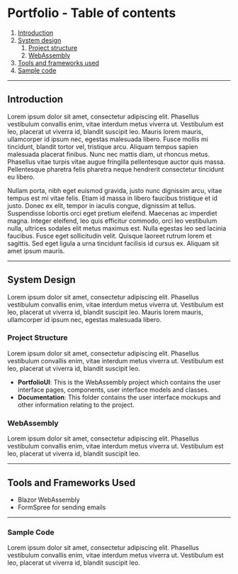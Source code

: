 # Portfolio - Table of contents
1. [Introduction](#introduction)
2. [System design](#system-design)
   1. [Project structure](#project-structure)
   2. [WebAssembly](#webassembly)
3. [Tools and frameworks used](#tools-and-frameworks-used)
5. [Sample code](#sample-code)

---

## Introduction
Lorem ipsum dolor sit amet, consectetur adipiscing elit. Phasellus vestibulum convallis enim, vitae interdum metus viverra ut. Vestibulum est leo, placerat ut viverra id, blandit suscipit leo. Mauris lorem mauris, ullamcorper id ipsum nec, egestas malesuada libero. Fusce mollis mi tincidunt, blandit tortor vel, tristique arcu. Aliquam tempus sapien malesuada placerat finibus. Nunc nec mattis diam, ut rhoncus metus. Phasellus vitae turpis vitae augue fringilla pellentesque auctor quis massa. Pellentesque pharetra felis pharetra neque hendrerit consectetur tincidunt eu libero.

Nullam porta, nibh eget euismod gravida, justo nunc dignissim arcu, vitae tempus est mi vitae felis. Etiam id massa in libero faucibus tristique et id justo. Donec ex elit, tempor in iaculis congue, dignissim at tellus. Suspendisse lobortis orci eget pretium eleifend. Maecenas ac imperdiet magna. Integer eleifend, leo quis efficitur commodo, orci leo vestibulum nulla, ultrices sodales elit metus maximus est. Nulla egestas leo sed lacinia faucibus. Fusce eget sollicitudin velit. Quisque laoreet rutrum lorem et sagittis. Sed eget ligula a urna tincidunt facilisis id cursus ex. Aliquam sit amet ipsum mauris.

---

## System Design
Lorem ipsum dolor sit amet, consectetur adipiscing elit. Phasellus vestibulum convallis enim, vitae interdum metus viverra ut. Vestibulum est leo, placerat ut viverra id, blandit suscipit leo. Mauris lorem mauris, ullamcorper id ipsum nec, egestas malesuada libero. 

### Project Structure
Lorem ipsum dolor sit amet, consectetur adipiscing elit. Phasellus vestibulum convallis enim, vitae interdum metus viverra ut. Vestibulum est leo, placerat ut viverra id, blandit suscipit leo.
* **PortfolioUI**: This is the WebAssembly project which contains the user interface pages, components, user interface models and classes.
* **Documentation**: This folder contains the user interface mockups and other information relating to the project.

### WebAssembly
Lorem ipsum dolor sit amet, consectetur adipiscing elit. Phasellus vestibulum convallis enim, vitae interdum metus viverra ut. Vestibulum est leo, placerat ut viverra id, blandit suscipit leo.

---

## Tools and Frameworks Used
* Blazor WebAssembly
* FormSpree for sending emails

---

### Sample Code
Lorem ipsum dolor sit amet, consectetur adipiscing elit. Phasellus vestibulum convallis enim, vitae interdum metus viverra ut. Vestibulum est leo, placerat ut viverra id, blandit suscipit leo.
